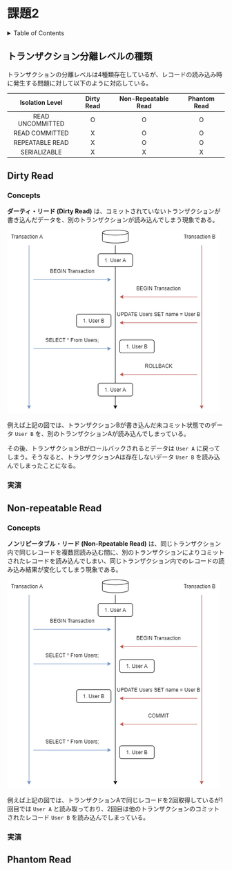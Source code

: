 # 課題2

<!-- START doctoc generated TOC please keep comment here to allow auto update -->
<!-- DON'T EDIT THIS SECTION, INSTEAD RE-RUN doctoc TO UPDATE -->
<details>
<summary>Table of Contents</summary>

- [課題2](#課題2)
  - [トランザクション分離レベルの種類](#トランザクション分離レベルの種類)
  - [Dirty Read](#dirty-read)
    - [Concepts](#concepts)
    - [実演](#実演)
  - [Non-repeatable Read](#non-repeatable-read)
    - [Concepts](#concepts-1)
    - [実演](#実演-1)
  - [Phantom Read](#phantom-read)

</details>
<!-- END doctoc generated TOC please keep comment here to allow auto update -->

## トランザクション分離レベルの種類

トランザクションの分離レベルは4種類存在しているが、レコードの読み込み時に発生する問題に対して以下のように対応している。

| Isolation Level  | Dirty Read | Non-Repeatable Read | Phantom Read |
| :--------------: | :--------: | :-----------------: | :----------: |
| READ UNCOMMITTED |     O      |          O          |      O       |
|  READ COMMITTED  |     X      |          O          |      O       |
| REPEATABLE READ  |     X      |          O          |      O       |
|   SERIALIZABLE   |     X      |          X          |      X       |

## Dirty Read

### Concepts

**ダーティ・リード (Dirty Read)** は、コミットされていないトランザクションが書き込んだデータを、別のトランザクションが読み込んでしまう現象である。

![](../assets/dirty.png)

例えば上記の図では、トランザクションBが書き込んだ未コミット状態でのデータ `User B` を、別のトランザクションAが読み込んでしまっている。

その後、トランザクションBがロールバックされるとデータは `User A` に戻ってしまう。そうなると、トランザクションAは存在しないデータ `User B` を読み込んでしまったことになる。

### 実演

## Non-repeatable Read

### Concepts

**ノンリピータブル・リード (Non-Rpeatable Read)** は、同じトランザクション内で同じレコードを複数回読み込む間に、別のトランザクションによりコミットされたレコードを読み込んでしまい、同じトランザクション内でのレコードの読み込み結果が変化してしまう現象である。

![](../assets/non-repeatable.png)

例えば上記の図では、トランザクションAで同じレコードを2回取得しているが1回目では `User A` と読み取っており、2回目は他のトランザクションのコミットされたレコード `User B` を読み込んでしまっている。

### 実演

## Phantom Read
